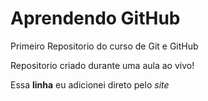 # Aprendendo GitHub 
 Primeiro Repositorio do curso de Git e GitHub

Repositorio criado durante uma aula ao vivo!

Essa **linha** eu adicionei direto pelo *site*
